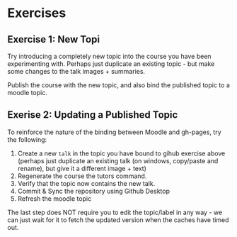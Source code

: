 # Exercises

## Exercise 1: New Topi

Try introducing a completely new topic into the course you have been experimenting with. Perhaps just duplicate an existing topic - but make some changes to the talk images + summaries.

Publish the course with the new topic, and also bind the published topic to a moodle topic.


## Exerise 2: Updating a Published Topic

To reinforce the nature of the binding between Moodle and gh-pages, try the following:

1. Create a new `talk` in the topic you have bound to gihub  exercise above (perhaps just duplicate an existing talk (on windows, copy/paste and rename), but give it a different image + text)
2. Regenerate the course the tutors command.
3. Verify that the topic now contains the new talk.
4. Commit & Sync the repository using Github Desktop
5. Refresh the moodle topic

The last step does NOT require you to edit the topic/label in any way - we can just wait for it to fetch the updated version when the caches have timed out.
